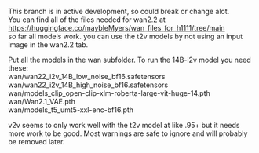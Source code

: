 This branch is in active development, so could break or change alot.  
You can find all of the files needed for wan2.2 at https://huggingface.co/maybleMyers/wan_files_for_h1111/tree/main  
so far all models work. you can use the t2v models by not using an input image in the wan2.2 tab.  

Put all the models in the wan subfolder. To run the 14B-i2v model you need these:  
wan/wan22_i2v_14B_low_noise_bf16.safetensors  
wan/wan22_i2v_14B_high_noise_bf16.safetensors  
wan/models_clip_open-clip-xlm-roberta-large-vit-huge-14.pth  
wan/Wan2.1_VAE.pth  
wan/models_t5_umt5-xxl-enc-bf16.pth  

v2v seems to only work well with the t2v model at like .95+ but it needs more work to be good.
Most warnings are safe to ignore and will probably be removed later.